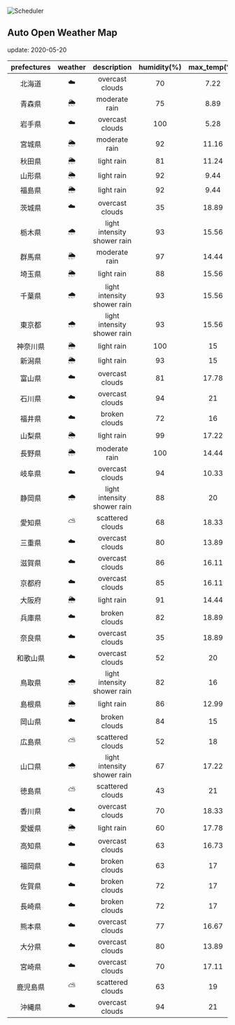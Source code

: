 ![Scheduler](https://github.com/miya/auto_open_weather_map/workflows/Scheduler/badge.svg)
## Auto Open Weather Map
update: 2020-05-20

|prefectures|weather|description|humidity(%)|max_temp(℃)|min_temp(℃)|
|:-----------:|:------------:|:------------:|:-----------:|:------------:|:-----------:|
|北海道|☁️|overcast clouds|70|7.22|7.22|
|青森県|🌦|moderate rain|75|8.89|8.89|
|岩手県|☁️|overcast clouds|100|5.28|5.28|
|宮城県|🌦|moderate rain|92|11.16|11.16|
|秋田県|🌦|light rain|81|11.24|11.24|
|山形県|🌦|light rain|92|9.44|8.33|
|福島県|🌦|light rain|92|9.44|8.33|
|茨城県|☁️|overcast clouds|35|18.89|14.44|
|栃木県|🌧|light intensity shower rain|93|15.56|13|
|群馬県|🌦|moderate rain|97|14.44|14.44|
|埼玉県|🌦|light rain|88|15.56|12.78|
|千葉県|🌧|light intensity shower rain|93|15.56|15|
|東京都|🌧|light intensity shower rain|93|15.56|15|
|神奈川県|🌦|light rain|100|15|14|
|新潟県|🌦|light rain|93|15|13.89|
|富山県|☁️|overcast clouds|81|17.78|15.56|
|石川県|☁️|overcast clouds|94|21|20.56|
|福井県|☁️|broken clouds|72|16|16|
|山梨県|🌦|light rain|99|17.22|16.67|
|長野県|🌦|moderate rain|100|14.44|12.78|
|岐阜県|☁️|overcast clouds|94|10.33|10.33|
|静岡県|🌧|light intensity shower rain|88|20|20|
|愛知県|⛅️|scattered clouds|68|18.33|18|
|三重県|☁️|overcast clouds|80|13.89|13.89|
|滋賀県|☁️|overcast clouds|86|16.11|15.56|
|京都府|☁️|overcast clouds|85|16.11|14.44|
|大阪府|🌦|light rain|91|14.44|14.44|
|兵庫県|☁️|broken clouds|82|18.89|12.78|
|奈良県|☁️|overcast clouds|35|18.89|14.44|
|和歌山県|☁️|overcast clouds|52|20|18.89|
|鳥取県|🌧|light intensity shower rain|82|16|16|
|島根県|🌦|light rain|86|12.99|12.99|
|岡山県|☁️|broken clouds|84|15|15|
|広島県|⛅️|scattered clouds|52|18|18|
|山口県|🌧|light intensity shower rain|67|17.22|17|
|徳島県|⛅️|scattered clouds|43|21|21|
|香川県|☁️|overcast clouds|70|18.33|18.33|
|愛媛県|🌦|light rain|60|17.78|17.78|
|高知県|☁️|overcast clouds|63|16.73|16.73|
|福岡県|☁️|broken clouds|63|17|16.11|
|佐賀県|☁️|broken clouds|72|17|16.11|
|長崎県|☁️|broken clouds|72|17|17|
|熊本県|☁️|overcast clouds|77|16.67|16.67|
|大分県|☁️|overcast clouds|80|13.89|13.89|
|宮崎県|☁️|overcast clouds|70|17.11|17.11|
|鹿児島県|⛅️|scattered clouds|63|19|19|
|沖縄県|☁️|overcast clouds|94|21|20.56|

